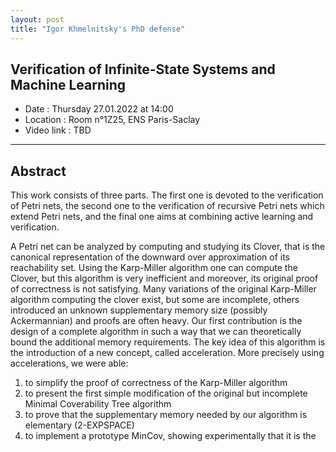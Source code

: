 ```yaml
---
layout: post
title: "Igor Khmelnitsky's PhD defense"
---
```


## Verification of Infinite-State Systems and Machine Learning
+ Date : Thursday 27.01.2022 at 14:00
+ Location : Room n°1Z25, ENS Paris-Saclay
+ Video link : TBD


---

## Abstract
This work consists of three parts. The first one is devoted to the verification of Petri nets, the second one to the verification of recursive Petri nets which extend Petri nets, and the final one aims at combining active learning and verification.

A Petri net can be analyzed by computing and studying its Clover, that is the canonical representation of the downward over approximation of its reachability set. Using the Karp-Miller algorithm one can compute the Clover, but this algorithm is very inefficient and moreover, its original proof of correctness is not satisfying. Many variations of the original Karp-Miller algorithm computing the clover exist, but some are incomplete, others introduced an unknown supplementary memory size (possibly Ackermannian) and proofs are often heavy.
Our first contribution is the design of a complete algorithm in such a way that we can theoretically bound the additional memory requirements.
The key idea of this algorithm is the introduction of a new concept,  called acceleration.
More precisely using accelerations, we were able:  

1) to simplify the proof of correctness of the Karp-Miller algorithm  
2) to present the first simple modification of the original but incomplete Minimal Coverability Tree algorithm  
3) to prove that the supplementary memory  needed by our algorithm is elementary (2-EXPSPACE)  
4) to implement a prototype MinCov, showing experimentally that it is the most efficient one compared to other tools computing the Clover.  

In the early two-thousands, Recursive Petri nets (RPN) have been introduced in order to model distributed planning of multi-agent systems for which counters and recursivity were necessary. Although RPN strictly extend Petri nets and context-free grammars, most of the usual problems (reachability, termination, etc.) were shown to be decidable. For almost all other models extending Petri nets and context-free grammars, the complexity of coverability and termination are unknown or strictly larger than EXPSPACE. In contrast, we establish here that for RPN, the coverability, termination, boundedness and finiteness problems are EXPSPACE-complete as for Petri net. While having a great expressive power, RPN suffer several modeling limitations.
We introduce Dynamic Recursive Petri nets (DRPN) which address these issues extending the expressiveness of RPN.
This model generalizes almost all previous known models, which extend the Petri net and keep the coverability problem decidable.
Thus we establish that the coverability  problem is decidable for DRPN.

For active learning and formal methods, our work focuses on Angluin's L<sup>*</sup> algorithm.
Angluin's algorithm learns the minimal deterministic finite automaton (DFA) of a regular language using membership and equivalence queries. Its probabilistic approximately correct (PAC) version substitutes an equivalence query by a set of random membership queries. Thus, it can be applied to any kind of device and may be viewed as synthesizing an automaton from observations of the device. We are interested in how the PAC version behaves for devices which are obtained from a DFA by introducing some noise. More precisely, we study whether the algorithm reduces the noise, producing a DFA closer to the original one than the noisy device. We found that the reduction of the noise strongly depends on the type of noise and its amount.
Moreover, we use this algorithm to develop a property-directed approach for verification of recurrent neural networks (RNNs). It learns a DFA as a surrogate model from a given RNN, which is then analyzed using model checking as a verification technique. We show that this not only allows us to discover small counterexamples fast, but also to generalize them by pumping towards faulty flows, hinting at the underlying error in the RNN.

---


## Jury

+ Javier ESPARZA, Professor, Technische Universität München - Reviewer
+ Ranko LAZIC, Professor, University of Warwick - Reviewer
+ Patricia BOUYER-DECITRE, CNRS Research Director, LMF, ENS Paris-Saclay, Université Paris-Saclay, FRANCE - Examiner
+ Dana FISMAN, Associated Professor, Ben-Gurion University, Israel - Examiner
+ Laure PETRUCCI, Professor, LIPN, CNRS UMR 7030, Université Sorbonne Paris Nord, FRANCE - Examiner
+ Pierre-Alain REYNIER, Professor, CNRS, LIS, Aix Marseille Université FRANCE - Examiner
+ Alain FINKEL, Professor, Université Paris-Saclay, FRANCE - PhD supervisor
+ Serge HADDAD, Professor, Université Paris-Saclay, FRANCE - PhD supervisor
